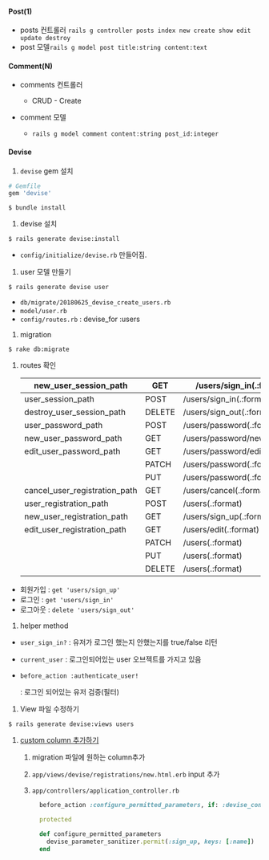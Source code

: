 #### Post(1)

- posts 컨트롤러 `rails g controller posts index new create show edit update destroy` 
- post 모델`rails g model post title:string content:text `

#### Comment(N)

- comments 컨트롤러 

  - CRUD - Create

- comment 모델 

  - `rails g model comment content:string post_id:integer`

    

#### Devise

1. `devise` gem 설치

```ruby
# Gemfile
gem 'devise'
```

```
$ bundle install
```

1. devise 설치

```
$ rails generate devise:install
```

- `config/initialize/devise.rb` 만들어짐.

1. user 모델 만들기

```
$ rails generate devise user
```

- `db/migrate/20180625_devise_create_users.rb`
- `model/user.rb`
- `config/routes.rb` : devise_for :users

1. migration

```
$ rake db:migrate
```

1. routes 확인

   | new_user_session_path         | GET    | /users/sign_in(.:format)       | devise/sessions#new          |
   | ----------------------------- | ------ | ------------------------------ | ---------------------------- |
   | user_session_path             | POST   | /users/sign_in(.:format)       | devise/sessions#create       |
   | destroy_user_session_path     | DELETE | /users/sign_out(.:format)      | devise/sessions#destroy      |
   | user_password_path            | POST   | /users/password(.:format)      | devise/passwords#create      |
   | new_user_password_path        | GET    | /users/password/new(.:format)  | devise/passwords#new         |
   | edit_user_password_path       | GET    | /users/password/edit(.:format) | devise/passwords#edit        |
   |                               | PATCH  | /users/password(.:format)      | devise/passwords#update      |
   |                               | PUT    | /users/password(.:format)      | devise/passwords#update      |
   | cancel_user_registration_path | GET    | /users/cancel(.:format)        | devise/registrations#cancel  |
   | user_registration_path        | POST   | /users(.:format)               | devise/registrations#create  |
   | new_user_registration_path    | GET    | /users/sign_up(.:format)       | devise/registrations#new     |
   | edit_user_registration_path   | GET    | /users/edit(.:format)          | devise/registrations#edit    |
   |                               | PATCH  | /users(.:format)               | devise/registrations#update  |
   |                               | PUT    | /users(.:format)               | devise/registrations#update  |
   |                               | DELETE | /users(.:format)               | devise/registrations#destroy |

- 회원가입 : `get 'users/sign_up'`
- 로그인 : `get 'users/sign_in' `
- 로그아웃 : `delete 'users/sign_out'`

1. helper method

- `user_sign_in?`
  : 유저가 로그인 했는지 안했는지를 true/false 리턴

- `current_user`
  : 로그인되어있는 user 오브젝트를 가지고 있음

- `before_action :authenticate_user!`

  : 로그인 되어있는 유저 검증(필터)

1. View 파일 수정하기

```
$ rails generate devise:views users
```

1. [custom column 추가하기](https://github.com/plataformatec/devise#strong-parameters)

   1. migration 파일에 원하는 column추가

   2. `app/views/devise/registrations/new.html.erb` input 추가

   3. `app/controllers/application_controller.rb`

      ```ruby
        before_action :configure_permitted_parameters, if: :devise_controller?
      
        protected
      
        def configure_permitted_parameters
          devise_parameter_sanitizer.permit(:sign_up, keys: [:name])
        end
      ```

      